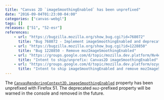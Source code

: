 ```yaml
---
title: "Canvas 2D `imageSmoothingEnabled` has been unprefixed"
date: "2016-09-04T01:23:00-04:00"
categories: ["canvas-webgl"]
tags: []
releases: ["51", "52-esr"]
references:
    - url: "https://bugzilla.mozilla.org/show_bug.cgi?id=768072"
      title: "Bug 768072 - Implement imageSmoothingEnabled and deprecate mozImageSmoothingEnabled"
    - url: "https://bugzilla.mozilla.org/show_bug.cgi?id=1228850"
      title: "Bug 1228850 - Remove mozImageSmoothingEnabled"
    - url: "https://groups.google.com/d/topic/mozilla.dev.platform/Nv4efVxrhCo/discussion"
      title: "Intent to ship/unprefix: Canvas2D imageSmoothingEnabled"
    - url: "https://groups.google.com/d/topic/mozilla.dev.platform/ozygu09pg_o/discussion"
      title: "Intent to ship imageSmoothingEnabled and remove mozImageSmoothingEnabled."
---
```

The [`CanvasRenderingContext2D.imageSmoothingEnabled`](https://developer.mozilla.org/docs/Web/API/CanvasRenderingContext2D/imageSmoothingEnabled) property has been unprefixed with Firefox 51. The deprecated `moz`-prefixed property will be warned in the console and removed in the future.

